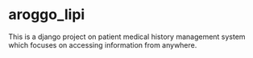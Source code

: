 # aroggo_lipi
This is a django project on  patient medical history management system which focuses on accessing information from anywhere.  
